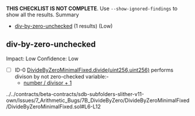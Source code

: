 **THIS CHECKLIST IS NOT COMPLETE**. Use `--show-ignored-findings` to show all the results.
Summary
 - [div-by-zero-unchecked](#div-by-zero-unchecked) (1 results) (Low)
## div-by-zero-unchecked
Impact: Low
Confidence: Low
 - [ ] ID-0
[DivideByZeroMinimalFixed.divide(uint256,uint256)](../../contracts/beta-contracts/sdb-subfolders-slither-v11-own/Issues/7_Arithmetic_Bugs/7B_DivideByZero/DivideByZeroMinimalFixed/DivideByZeroMinimalFixed.sol#L6-L12) performs divison by not zero-checked variable:- 
	- [number / divisor + 1](../../contracts/beta-contracts/sdb-subfolders-slither-v11-own/Issues/7_Arithmetic_Bugs/7B_DivideByZero/DivideByZeroMinimalFixed/DivideByZeroMinimalFixed.sol#L11)

../../contracts/beta-contracts/sdb-subfolders-slither-v11-own/Issues/7_Arithmetic_Bugs/7B_DivideByZero/DivideByZeroMinimalFixed/DivideByZeroMinimalFixed.sol#L6-L12


